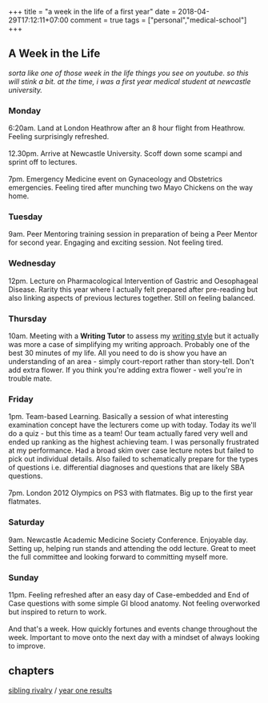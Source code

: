 +++
title = "a week in the life of a first year"
date = 2018-04-29T17:12:11+07:00
comment = true
tags = ["personal","medical-school"]
+++

## A Week in the Life
*sorta like one of those week in the life things you see on youtube. so this will stink a bit. at the time, i was a first year medical student at newcastle university.*

### Monday
6:20am. Land at London Heathrow after an 8 hour flight from Heathrow. Feeling surprisingly refreshed.
\
\
12.30pm. Arrive at Newcastle University. Scoff down some scampi and sprint off to lectures.
\
\
7pm. Emergency Medicine event on Gynaceology and Obstetrics emergencies. Feeling tired after munching two Mayo Chickens on the way home.

### Tuesday
9am. Peer Mentoring training session in preparation of being a Peer Mentor for second year. Engaging and exciting session. Not feeling tired.

### Wednesday
12pm. Lecture on Pharmacological Intervention of Gastric and Oesophageal Disease. Rarity this year where I actually felt prepared after pre-reading but also linking aspects of previous lectures together. Still on feeling balanced.

### Thursday
10am. Meeting with a **Writing Tutor** to assess my [writing style](/posts/writing-style) but it actually was more a case of simplifying my writing approach. Probably one of the best 30 minutes of my life. All you need to do is show you have an understanding of an area - simply court-report rather than story-tell. Don't add extra flower. If you think you're adding extra flower - well you're in trouble mate.

### Friday
1pm. Team-based Learning. Basically a session of what interesting examination concept have the lecturers come up with today. Today its we'll do a quiz - but this time as a team! Our team actually fared very well and ended up ranking as the highest achieving team. I was personally frustrated at my performance. Had a broad skim over case lecture notes but failed to pick out individual details. Also failed to schematically prepare for the types of questions i.e. differential diagnoses and questions that are likely SBA questions.
\
\
7pm. London 2012 Olympics on PS3 with flatmates. Big up to the first year flatmates.

### Saturday
9am. Newcastle Academic Medicine Society Conference. Enjoyable day. Setting up, helping run stands and attending the odd lecture. Great to meet the full committee and looking forward to committing myself more.

### Sunday
11pm. Feeling refreshed after an easy day of Case-embedded and End of Case questions with some simple GI blood anatomy. Not feeling overworked but inspired to return to work.
\
\
And that's a week. How quickly fortunes and events change throughout the week. Important to move onto the next day with a mindset of always looking to improve.

## chapters
[sibling rivalry](/posts/across-the-table) / [year one results](/posts/year-one-results)